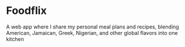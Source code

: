# Foodflix
A web app where I share my personal meal plans and recipes, blending American, Jamaican, Greek, Nigerian, and other global flavors into one kitchen
